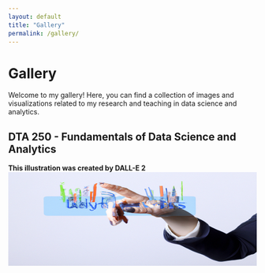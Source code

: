 ```yaml
---
layout: default
title: "Gallery"
permalink: /gallery/
---
```


# Gallery
Welcome to my gallery! Here, you can find a collection of images and visualizations related to my research and teaching in data science and analytics.

## DTA 250 - Fundamentals of Data Science and Analytics
**This illustration was created by DALL-E 2**
![fall23](_imgs/_ai_illustrations/_dta250/fall23.png)